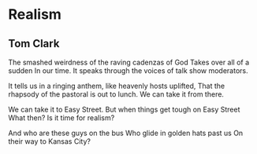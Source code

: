 # Realism
## Tom Clark
The smashed weirdness of the raving cadenzas of God
Takes over all of a sudden
In our time. It speaks through the voices of talk show moderators.

It tells us in a ringing anthem, like heavenly hosts uplifted,
That the rhapsody of the pastoral is out to lunch.
We can take it from there.

We can take it to Easy Street.
But when things get tough on Easy Street
What then? Is it time for realism?

And who are these guys on the bus
Who glide in golden hats past us
On their way to Kansas City?